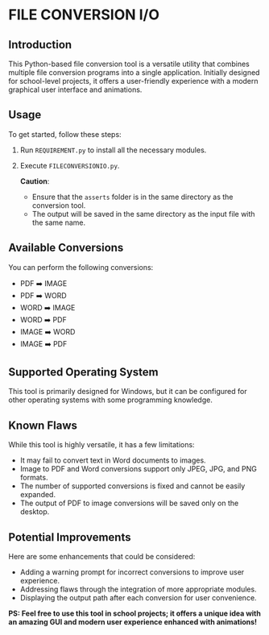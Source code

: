 # FILE CONVERSION I/O

## Introduction
This Python-based file conversion tool is a versatile utility that combines multiple file conversion programs into a single application. Initially designed for school-level projects, it offers a user-friendly experience with a modern graphical user interface and animations.

## Usage
To get started, follow these steps:

1. Run `REQUIREMENT.py` to install all the necessary modules.
2. Execute `FILECONVERSIONIO.py`.

   **Caution**:
   - Ensure that the `asserts` folder is in the same directory as the conversion tool.
   - The output will be saved in the same directory as the input file with the same name.

## Available Conversions
You can perform the following conversions:

- PDF ➡️ IMAGE
- PDF ➡️ WORD
- WORD ➡️ IMAGE
- WORD ➡️ PDF
- IMAGE ➡️ WORD
- IMAGE ➡️ PDF

## Supported Operating System
This tool is primarily designed for Windows, but it can be configured for other operating systems with some programming knowledge.

## Known Flaws
While this tool is highly versatile, it has a few limitations:

- It may fail to convert text in Word documents to images.
- Image to PDF and Word conversions support only JPEG, JPG, and PNG formats.
- The number of supported conversions is fixed and cannot be easily expanded.
- The output of PDF to image conversions will be saved only on the desktop.

## Potential Improvements
Here are some enhancements that could be considered:

- Adding a warning prompt for incorrect conversions to improve user experience.
- Addressing flaws through the integration of more appropriate modules.
- Displaying the output path after each conversion for user convenience.

**PS: Feel free to use this tool in school projects; it offers a unique idea with an amazing GUI and modern user experience enhanced with animations!**
